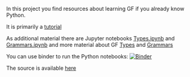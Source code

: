 In this project you find resources about learning GF if you already know Python.

It is primarily a [tutorial](Document.html)

As additional material there are Jupyter notebooks [Types.ipynb](Types.ipynb) and [Grammars.ipynb](Grammars.ipynb)
and more material about GF [Types](Types.html) and [Grammars](Grammars.html)

You can use binder to run the Python notebooks:
[![Binder](https://mybinder.org/badge.svg)](https://mybinder.org/v2/gh/daherb/GF-for-Python-programmers/master)

The source is available [here](https://github.com/daherbGF-for-Python-programmers/)
